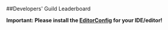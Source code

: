 ##Developers' Guild Leaderboard

**Important: Please install the [EditorConfig](http://editorconfig.org/#download) for your IDE/editor!**